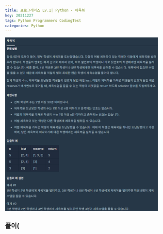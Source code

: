 ```yaml
---
title: 프로그래머스 Lv.1| Python - 체육복
key: 20211227
tags: Python Programmers CodingTest
categories: Python
---
```


![pg](/assets/images/post/2021-12-27-pg1.png)

## 풀이(
~~~python

~~~ 
